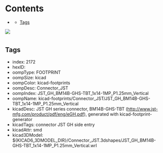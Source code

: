 



Contents
========

* [](#)
	* [Tags](#tags)
  
![][im]
# 

## Tags

- index: 2172
- hexID: 
- oompType: FOOTPRINT
- oompSize: kicad
- oompColor: kicad-footprints
- oompDesc: Connector_JST
- oompIndex: JST_GH_BM14B-GHS-TBT_1x14-1MP_P1.25mm_Vertical
- oompName: kicad-footprints/Connector_JST/JST_GH_BM14B-GHS-TBT_1x14-1MP_P1.25mm_Vertical
- kicadDesc: JST GH series connector, BM14B-GHS-TBT (http://www.jst-mfg.com/product/pdf/eng/eGH.pdf), generated with kicad-footprint-generator
- kicadTags: connector JST GH side entry
- kicadAttr: smd
- kicad3DModel: ${KICAD6_3DMODEL_DIR}/Connector_JST.3dshapes/JST_GH_BM14B-GHS-TBT_1x14-1MP_P1.25mm_Vertical.wrl



[im]: image.png
